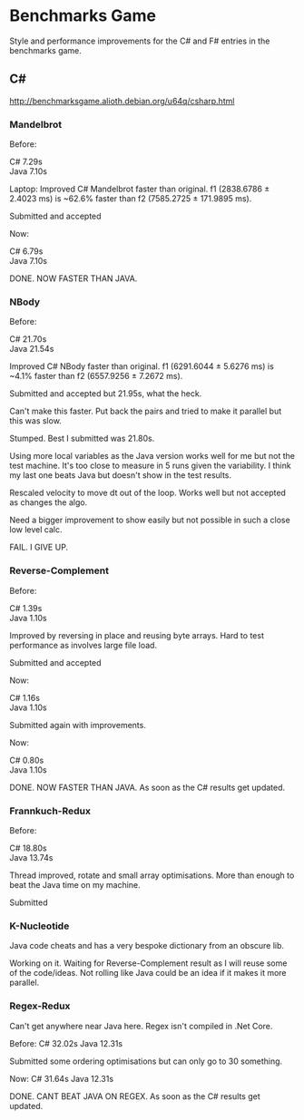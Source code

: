 # Benchmarks Game

Style and performance improvements for the C# and F# entries in the benchmarks game.

## C#

http://benchmarksgame.alioth.debian.org/u64q/csharp.html

### Mandelbrot

Before:

C#      7.29s  
Java    7.10s  
 
Laptop: Improved C# Mandelbrot faster than original. f1 (2838.6786 ± 2.4023 ms) is ~62.6% faster than f2 (7585.2725 ± 171.9895 ms).

Submitted and accepted

Now:

C#      6.79s  
Java    7.10s  

DONE. NOW FASTER THAN JAVA.

### NBody

Before:

C#      21.70s  
Java    21.54s  

Improved C# NBody faster than original. f1 (6291.6044 ± 5.6276 ms) is ~4.1% faster than f2 (6557.9256 ± 7.2672 ms).

Submitted and accepted but 21.95s, what the heck.

Can't make this faster. Put back the pairs and tried to make it parallel but this was slow.

Stumped. Best I submitted was 21.80s.

Using more local variables as the Java version works well for me but not the test machine.
It's too close to measure in 5 runs given the variability. I think my last one beats Java but doesn't show in the test results.

Rescaled velocity to move dt out of the loop. Works well but not accepted as changes the algo.

Need a bigger improvement to show easily but not possible in such a close low level calc.

FAIL. I GIVE UP.

### Reverse-Complement

Before:

C#      1.39s  
Java    1.10s  

Improved by reversing in place and reusing byte arrays. Hard to test performance as involves large file load.

Submitted and accepted

Now:

C#      1.16s  
Java    1.10s  

Submitted again with improvements.

Now:

C#      0.80s  
Java    1.10s  

DONE. NOW FASTER THAN JAVA. As soon as the C# results get updated.

### Frannkuch-Redux

Before:

C#      18.80s  
Java    13.74s  

Thread improved, rotate and small array optimisations. More than enough to beat the Java time on my machine.

Submitted

### K-Nucleotide

Java code cheats and has a very bespoke dictionary from an obscure lib.

Working on it. Waiting for Reverse-Complement result as I will reuse some of the code/ideas. Not rolling like Java could be an idea if it makes it more parallel.


### Regex-Redux

Can't get anywhere near Java here. Regex isn't compiled in .Net Core.

Before:
C#      32.02s
Java    12.31s

Submitted some ordering optimisations but can only go to 30 something.

Now:
C#      31.64s
Java    12.31s

DONE. CANT BEAT JAVA ON REGEX. As soon as the C# results get updated.

